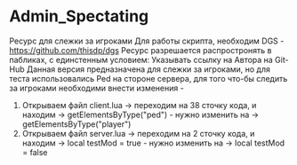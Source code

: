 # Admin_Spectating
Ресурс для слежки за игроками
Для работы скрипта, необходим DGS - https://github.com/thisdp/dgs
Ресурс разрешается распростронять в пабликах, с единстенным условием: Указывать ссылку на Автора на Git-Hub
Данная версия предназначена для слежки за игроками, но для теста использовались Ped на стороне сервера, для того что-бы следить за игроками необходими внести изменения -

1) Открываем файл client.lua -> переходим на 38 сточку кода, и находим -> getElementsByType("ped") - нужно изменить на -> getElementsByType("player")
2) Открываем файл server.lua -> переходим на 2 сточку кода, и находим -> local testMod = true - нужно изменить на -> local testMod = false
